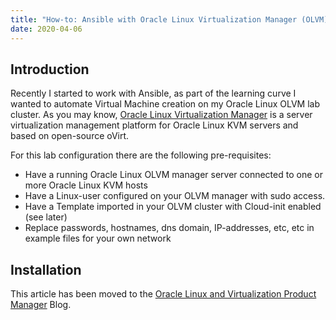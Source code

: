 ```yaml
---
title: "How-to: Ansible with Oracle Linux Virtualization Manager (OLVM)"
date: 2020-04-06
---
```

## Introduction

Recently I started to work with Ansible, as part of the learning curve I wanted to automate Virtual Machine creation on my Oracle Linux OLVM lab cluster. As you may know, [Oracle Linux Virtualization Manager](https://docs.oracle.com/en/virtualization/index.html) is a server virtualization management platform for Oracle Linux KVM servers and based on open-source oVirt.

For this lab configuration there are the following pre-requisites:
- Have a running Oracle Linux OLVM manager server connected to one or more Oracle Linux KVM hosts
- Have a Linux-user configured on your OLVM manager with sudo access.
- Have a Template imported  in your OLVM cluster with Cloud-init enabled (see later)
- Replace passwords, hostnames, dns domain, IP-addresses, etc, etc in example files for your own network

## Installation

This article has been moved to the [Oracle Linux and Virtualization Product Manager](https://blogs.oracle.com/scoter/ansible-with-oracle-linux-virtualization-manager-olvm) Blog.

